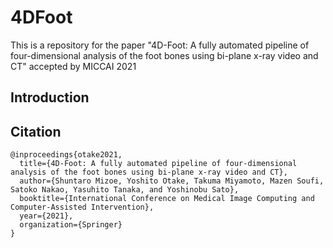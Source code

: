 # **4DFoot**
This is a repository for the paper "4D-Foot: A fully automated pipeline of four-dimensional analysis of the foot bones using bi-plane x-ray video and CT" accepted by MICCAI 2021

## Introduction

## Citation

```
@inproceedings{otake2021,
  title={4D-Foot: A fully automated pipeline of four-dimensional analysis of the foot bones using bi-plane x-ray video and CT},
  author={Shuntaro Mizoe, Yoshito Otake, Takuma Miyamoto, Mazen Soufi, Satoko Nakao, Yasuhito Tanaka, and Yoshinobu Sato},
  booktitle={International Conference on Medical Image Computing and Computer-Assisted Intervention},
  year={2021},
  organization={Springer}
}
```
